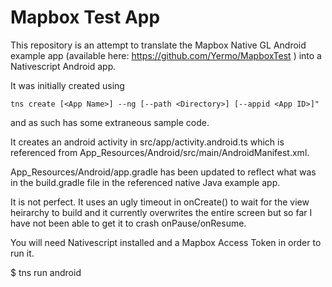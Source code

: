 # Mapbox Test App

This repository is an attempt to translate the Mapbox Native GL Android example app 
(available here: https://github.com/Yermo/MapboxTest ) into a Nativescript Android app. 

It was initially created using 

```
tns create [<App Name>] --ng [--path <Directory>] [--appid <App ID>]" 
```

and as such has some extraneous sample code. 

It creates an android activity in src/app/activity.android.ts which is referenced from App_Resources/Android/src/main/AndroidManifest.xml.

App_Resources/Android/app.gradle has been updated to reflect what was in the build.gradle file in the referenced native Java example app.

It is not perfect. It uses an ugly timeout in onCreate() to wait for the view heirarchy to build and it currently overwrites the entire
screen but so far I have not been able to get it to crash onPause/onResume. 

You will need Nativescript installed and a Mapbox Access Token in order to run it.

$ tns run android 
